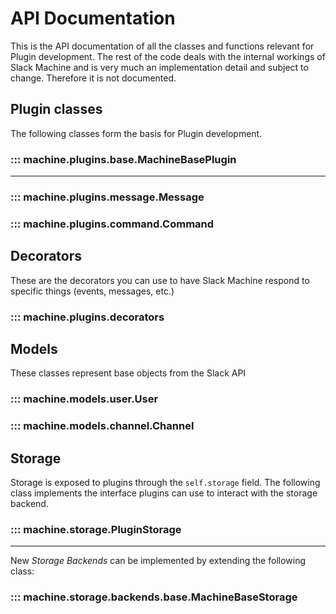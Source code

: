 # API Documentation

This is the API documentation of all the classes and functions relevant for Plugin development. The rest of the code
deals with the internal workings of Slack Machine and is very much an implementation detail and subject to change.
Therefore it is not documented.

## Plugin classes

The following classes form the basis for Plugin development.

### ::: machine.plugins.base.MachineBasePlugin

------------------------------------------------------------------------

### ::: machine.plugins.message.Message

### ::: machine.plugins.command.Command


## Decorators

These are the decorators you can use to have Slack Machine respond to
specific things (events, messages, etc.)

### ::: machine.plugins.decorators

## Models

These classes represent base objects from the Slack API

### ::: machine.models.user.User

### ::: machine.models.channel.Channel

## Storage

Storage is exposed to plugins through the `self.storage` field. The following class implements the interface plugins
can use to interact with the storage backend.

### ::: machine.storage.PluginStorage

------------------------------------------------------------------------

New *Storage Backends* can be implemented by extending the following
class:

### ::: machine.storage.backends.base.MachineBaseStorage
